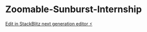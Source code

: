 # Zoomable-Sunburst-Internship

[Edit in StackBlitz next generation editor ⚡️](https://stackblitz.com/~/github.com/StormOfGalaxy/Zoomable-Sunburst-Internship)